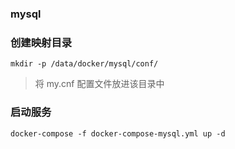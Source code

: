 ### mysql
### 创建映射目录

```
mkdir -p /data/docker/mysql/conf/
```
> 将 my.cnf 配置文件放进该目录中

### 启动服务

```
docker-compose -f docker-compose-mysql.yml up -d
```

